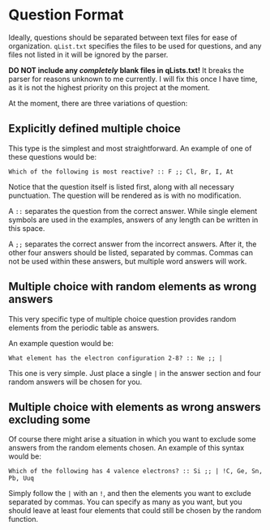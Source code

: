 # Question Format

Ideally, questions should be separated between text files for ease of organization. 
`qList.txt` specifies the files to be used for questions, and any files not listed in it will be ignored by the parser.

**DO NOT include any _completely_ blank files in qLists.txt!** It breaks the parser for reasons unknown to me currently.
I will fix this once I have time, as it is not the highest priority on this project at the moment.

At the moment, there are three variations of question:

## Explicitly defined multiple choice

This type is the simplest and most straightforward. An example of one of these questions would be:
```
Which of the following is most reactive? :: F ;; Cl, Br, I, At
```

Notice that the question itself is listed first, along with all necessary punctuation. The question will be rendered as is with no modification.

A `::` separates the question from the correct answer. While single element symbols are used in the examples, answers of any length can be written in this space.

A `;;` separates the correct answer from the incorrect answers. After it, the other four answers should be listed, separated by commas. 
Commas can not be used within these answers, but multiple word answers will work.

## Multiple choice with random elements as wrong answers

This very specific type of multiple choice question provides random elements from the periodic table as answers.

An example question would be:
```
What element has the electron configuration 2-8? :: Ne ;; |
```

This one is very simple. Just place a single `|` in the answer section and four random answers will be chosen for you.

## Multiple choice with elements as wrong answers excluding some

Of course there might arise a situation in which you want to exclude some answers from the random elements chosen. An example of this syntax would be:
```
Which of the following has 4 valence electrons? :: Si ;; | !C, Ge, Sn, Pb, Uuq
```
Simply follow the `|` with an `!`, and then the elements you want to exclude separated by commas. 
You can specify as many as you want, but you should leave at least four elements that could still be chosen by the random function.